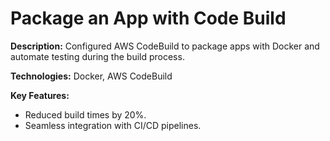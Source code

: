 # Package an App with Code Build

**Description:** Configured AWS CodeBuild to package apps with Docker and automate testing during the build process.

**Technologies:** Docker, AWS CodeBuild

**Key Features:**
- Reduced build times by 20%.
- Seamless integration with CI/CD pipelines.
